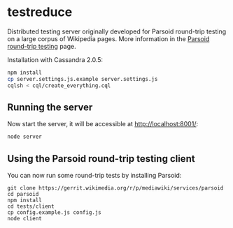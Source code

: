 testreduce
==========

Distributed testing server originally developed for Parsoid round-trip testing
on a large corpus of Wikipedia pages. More information in the
[Parsoid round-trip testing](https://www.mediawiki.org/wiki/Parsoid/Round-trip_testing)
page.

Installation with Cassandra 2.0.5:

```bash
npm install
cp server.settings.js.example server.settings.js
cqlsh < cql/create_everything.cql
```


Running the server
------------------

Now start the server, it will be accessible at
[http://localhost:8001/](http://localhost:8001/):

```bash
node server
```

Using the Parsoid round-trip testing client
-------------------------------------------

You can now run some round-trip tests by installing Parsoid:

    git clone https://gerrit.wikimedia.org/r/p/mediawiki/services/parsoid
    cd parsoid
    npm install
    cd tests/client
    cp config.example.js config.js
    node client
